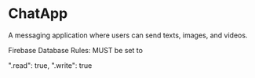 # ChatApp
A messaging application where users can send texts, images, and videos.

Firebase Database Rules:
MUST be set to

".read": true,
    ".write": true
    
